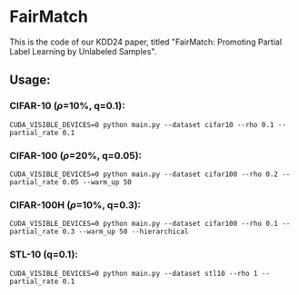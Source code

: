 # FairMatch
This is the code of our KDD24 paper, titled "FairMatch: Promoting Partial Label Learning by Unlabeled Samples".

## Usage:
### CIFAR-10 ($\rho$=10%, q=0.1):

```
CUDA_VISIBLE_DEVICES=0 python main.py --dataset cifar10 --rho 0.1 --partial_rate 0.1
```

### CIFAR-100 ($\rho$=20%, q=0.05):

```
CUDA_VISIBLE_DEVICES=0 python main.py --dataset cifar100 --rho 0.2 --partial_rate 0.05 --warm_up 50
```

### CIFAR-100H ($\rho$=10%, q=0.3):

```
CUDA_VISIBLE_DEVICES=0 python main.py --dataset cifar100 --rho 0.1 --partial_rate 0.3 --warm_up 50 --hierarchical
```

### STL-10 (q=0.1):

```
CUDA_VISIBLE_DEVICES=0 python main.py --dataset stl10 --rho 1 --partial_rate 0.1
```
